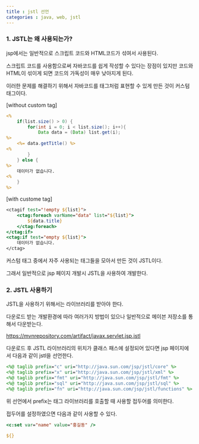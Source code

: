 ```yaml
---
title : jstl 선언
categories : java, web, jstl
---
```


### 1. JSTL는 왜 사용되는가?

jsp에서는 일반적으로 스크립트 코드와 HTML코드가 섞여서 사용된다. 

스크립트 코드를 사용함으로써 자바코드를 쉽게 작성할 수 있다는 장점이 있지만 코드와 HTML이 섞이게 되면 코드의 가독성이 매우 낮아지게 된다.

이러한 문제를 해결하기 위해서 자바코드를 태그처럼 표현할 수 있게 만든 것이 커스텀 태그이다. 

[without custom tag]

```jsp 
<% 
    if(list.size() > 0) {
        for(int i = 0; i < list.size(); i++){
            Data data = (Data) list.get(i);
%>
    <%= data.getTitle() %>
<%
        }
    } else {
%>
    데이터가 없습니다.
<%
    }
%>
```

[with custome tag]

```jsp 
<ctagif test="!empty ${list}">
    <ctag:foreach varName="data" list="${list}">
        ${data.title}
    </ctag:foreach>
</ctag:if>
<ctag:if test="empty ${list}">
    데이터가 없습니다.
</ctag>
```

커스텀 태그 중에서 자주 사용되는 태그들을 모아서 만든 것이 JSTL이다.

그래서 일반적으로 jsp 페이지 개발시 JSTL을 사용하여 개발한다.

### 2. JSTL 사용하기

JSTL을 사용하기 위해서는 라이브러리를 받아야 한다.

다운로드 받는 개발환경에 따라 여러가지 방법이 있으나 일반적으로 메이븐 저장소를 통해서 다운받는다. 

<https://mvnrepository.com/artifact/javax.servlet.jsp.jstl>


다운로드 후  JSTL 라이브러리의 위치가 클래스 패스에 설정되어 있다면 jsp 페이지에서 다음과 같이 jstl을 선언한다.

```jsp
<%@ taglib prefix="c" uri="http://java.sun.com/jsp/jstl/core" %>
<%@ taglib prefix="x" uri="http://java.sun.com/jsp/jstl/xml" %>
<%@ taglib prefix="fmt" uri="http://java.sun.com/jsp/jstl/fmt" %>
<%@ taglib prefix="sql" uri="http://java.sun.com/jsp/jstl/sql" %>
<%@ taglib prefix="fn" uri="http://java.sun.com/jsp/jstl/functions" %>
```

위 선언에서 prefix는 태그 라이브러리를 호출할 때 사용할 접두어를 의미한다.  

접두어를 설정하였으면 다음과 같이 사용할 수 있다. 

```jsp
<c:set var="name" value="홍길동" />

${}

```







